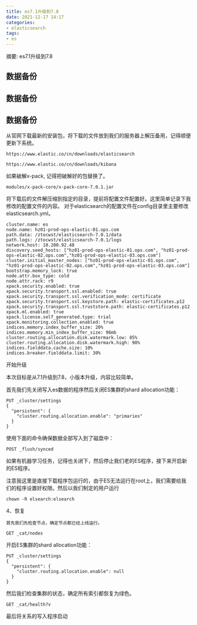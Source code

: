 ```yaml
---
title: es7.1升级到7.8
date: 2021-12-17 14:17
categories:
- elasticsearch
tags:
- es
---
```

  
  
摘要: es7.1升级到7.8
<!-- more -->

## 数据备份
## 数据备份
## 数据备份

从官网下载最新的安装包，将下载的文件放到我们的服务器上解压备用，记得顺便更新下系统。
```
https://www.elastic.co/cn/downloads/elasticsearch

https://www.elastic.co/cn/downloads/kibana
```

如果破解x-pack, 记得把破解好的包替换了。
```
modules/x-pack-core/x-pack-core-7.0.1.jar
```

将下载后的文件解压缩到指定的目录，提前将配置文件配置好。这里简单记录下我修改的配置文件的内容。 对于elasticsearch的配置文件在config目录里主要修改elasticsearch.yml。
```
cluster.name: es
node.name: hz01-prod-ops-elastic-01.ops.com
path.data: /ztocwst/elasticsearch-7.0.1/data
path.logs: /ztocwst/elasticsearch-7.0.1/logs
network.host: 10.200.92.48
discovery.seed_hosts: ["hz01-prod-ops-elastic-01.ops.com", "hz01-prod-ops-elastic-02.ops.com","hz01-prod-ops-elastic-03.ops.com"]
cluster.initial_master_nodes: ["hz01-prod-ops-elastic-01.ops.com", "hz01-prod-ops-elastic-02.ops.com","hz01-prod-ops-elastic-03.ops.com"]
bootstrap.memory_lock: true
node.attr.box_type: cold
node.attr.rack: r9
xpack.security.enabled: true
xpack.security.transport.ssl.enabled: true
xpack.security.transport.ssl.verification_mode: certificate
xpack.security.transport.ssl.keystore.path: elastic-certificates.p12
xpack.security.transport.ssl.truststore.path: elastic-certificates.p12
xpack.ml.enabled: true
xpack.license.self_generated.type: trial
xpack.monitoring.collection.enabled: true
indices.memory.index_buffer_size: 20%
indices.memory.min_index_buffer_size: 96mb
cluster.routing.allocation.disk.watermark.low: 85%
cluster.routing.allocation.disk.watermark.high: 90%
indices.fielddata.cache.size: 10%
indices.breaker.fielddata.limit: 30%
```


开始升级

本次目标是从7.1升级到7.8，小版本升级，内容比较简单。

首先我们先关闭写入es数据的程序然后关闭ES集群的shard allocation功能：

```
PUT _cluster/settings
{
  "persistent": {
    "cluster.routing.allocation.enable": "primaries"
  }
}
```

使用下面的命令确保数据全部写入到了磁盘中：

```
POST _flush/synced
```

如果有机器学习任务，记得也关闭下，然后停止我们老的ES程序，接下来开启新的ES程序。

注意我这里是直接下载程序包运行的，由于ES无法运行在root上，我们需要给我们的程序设置好权限。然后以我们制定的用户运行

```
chown -R elsearch:elsearch
```

4、恢复

    首先我们先检查节点，确定节点都已经上线运行。

```
GET _cat/nodes
```

开启ES集群的shard allocation功能：

```
PUT _cluster/settings
{
  "persistent": {
    "cluster.routing.allocation.enable": null
  }
}
```

然后我们检查集群的状态，确定所有索引都恢复为绿色。

```
GET _cat/health?v
```

最后将关系的写入程序启动

